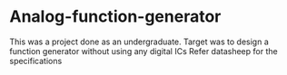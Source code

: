 # Analog-function-generator
This was a project done as an undergraduate. Target was to design a function generator without using any digital ICs 
Refer datasheep for the specifications 
